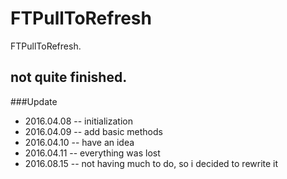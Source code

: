# FTPullToRefresh

FTPullToRefresh.

## not quite finished.

###Update

* 2016.04.08 -- initialization 
* 2016.04.09 -- add basic methods
* 2016.04.10 -- have an idea
* 2016.04.11 -- everything was lost
* 2016.08.15 -- not having much to do, so i decided to rewrite it


